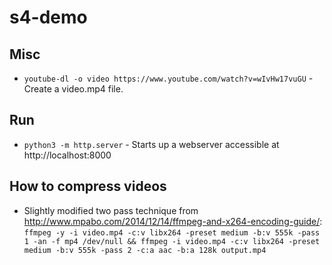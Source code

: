 # s4-demo

## Misc

- `youtube-dl -o video https://www.youtube.com/watch?v=wIvHw17vuGU` - Create a video.mp4 file.

## Run

- `python3 -m http.server` - Starts up a webserver accessible at http://localhost:8000

## How to compress videos

- Slightly modified two pass technique from <http://www.mpabo.com/2014/12/14/ffmpeg-and-x264-encoding-guide/>: `ffmpeg -y -i video.mp4 -c:v libx264 -preset medium -b:v 555k -pass 1 -an -f mp4 /dev/null && ffmpeg -i video.mp4 -c:v libx264 -preset medium -b:v 555k -pass 2 -c:a aac -b:a 128k output.mp4`
